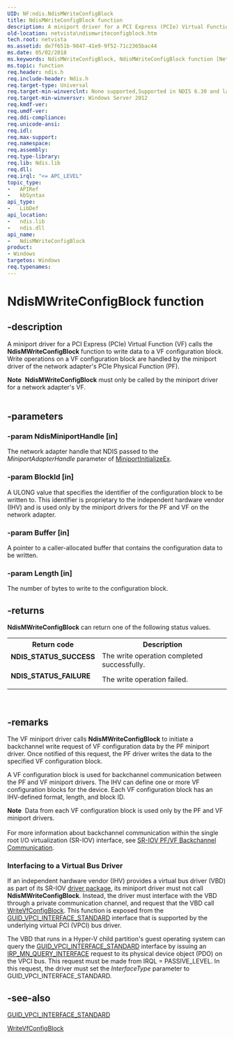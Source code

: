 ```yaml
---
UID: NF:ndis.NdisMWriteConfigBlock
title: NdisMWriteConfigBlock function
description: A miniport driver for a PCI Express (PCIe) Virtual Function (VF) calls the NdisMWriteConfigBlock function to write data to a VF configuration block.
old-location: netvista\ndismwriteconfigblock.htm
tech.root: netvista
ms.assetid: de7f651b-9847-41e9-9f52-71c2365bac44
ms.date: 05/02/2018
ms.keywords: NdisMWriteConfigBlock, NdisMWriteConfigBlock function [Network Drivers Starting with Windows Vista], ndis/NdisMWriteConfigBlock, netvista.ndismwriteconfigblock
ms.topic: function
req.header: ndis.h
req.include-header: Ndis.h
req.target-type: Universal
req.target-min-winverclnt: None supported,Supported in NDIS 6.30 and later.
req.target-min-winversvr: Windows Server 2012
req.kmdf-ver: 
req.umdf-ver: 
req.ddi-compliance: 
req.unicode-ansi: 
req.idl: 
req.max-support: 
req.namespace: 
req.assembly: 
req.type-library: 
req.lib: Ndis.lib
req.dll: 
req.irql: "<= APC_LEVEL"
topic_type:
-	APIRef
-	kbSyntax
api_type:
-	LibDef
api_location:
-	ndis.lib
-	ndis.dll
api_name:
-	NdisMWriteConfigBlock
product:
- Windows
targetos: Windows
req.typenames: 
---
```


# NdisMWriteConfigBlock function


## -description


A miniport driver for a PCI Express (PCIe) Virtual Function (VF) calls the <b>NdisMWriteConfigBlock</b> function to write data to a VF configuration block. Write operations on a VF configuration block are handled by the miniport driver of the network adapter's PCIe Physical Function (PF).
<div class="alert"><b>Note</b>  <b>NdisMWriteConfigBlock</b> must only be called by the miniport driver for a network adapter's VF.</div><div> </div>

## -parameters




### -param NdisMiniportHandle [in]

The network adapter handle that NDIS passed to the 
     <i>MiniportAdapterHandle</i> parameter of 
     <a href="https://msdn.microsoft.com/b146fa81-005b-4a6c-962d-4cb023ea790e">MiniportInitializeEx</a>.


### -param BlockId [in]

A ULONG value that specifies the identifier of the configuration block to be written to. This identifier is proprietary to the independent hardware vendor (IHV) and is used only by the miniport drivers for the PF and VF on the network adapter.



### -param Buffer [in]

A pointer to a caller-allocated buffer that contains the configuration data to be written.


### -param Length [in]

The number of bytes to write to the configuration block.


## -returns



<b>NdisMWriteConfigBlock</b> can return one of the following status values.

<table>
<tr>
<th>Return code</th>
<th>Description</th>
</tr>
<tr>
<td width="40%">
<dl>
<dt><b>NDIS_STATUS_SUCCESS</b></dt>
</dl>
</td>
<td width="60%">
The write operation completed successfully.

</td>
</tr>
<tr>
<td width="40%">
<dl>
<dt><b>NDIS_STATUS_FAILURE</b></dt>
</dl>
</td>
<td width="60%">
The write operation failed.

</td>
</tr>
</table>
 




## -remarks



The VF miniport driver  calls <b>NdisMWriteConfigBlock</b> to initiate a backchannel write request of VF configuration data by the PF miniport driver. Once notified of this request, the PF driver writes the data to the specified VF configuration block.

A VF configuration block is used for backchannel communication between the PF and VF miniport drivers. The IHV can define one or more VF configuration blocks for the device. Each VF configuration block has an IHV-defined format, length,  and block ID.

<div class="alert"><b>Note</b>  Data from each VF configuration block is  used only by the PF and VF miniport drivers.

</div>
<div> </div>
For more information about backchannel communication within the single root I/O virtualization (SR-IOV) interface, see <a href="https://msdn.microsoft.com/66D40452-1286-449E-BD6B-AFAD466E03A1">SR-IOV PF/VF Backchannel Communication</a>.

<h3><a id="Interfacing_to_a_Virtual_Bus_Driver"></a><a id="interfacing_to_a_virtual_bus_driver"></a><a id="INTERFACING_TO_A_VIRTUAL_BUS_DRIVER"></a>Interfacing to a Virtual Bus Driver</h3>
If an independent hardware vendor (IHV) provides a virtual bus driver (VBD) as part of its SR-IOV <a href="https://msdn.microsoft.com/library/windows/hardware/ff544817">driver package</a>, its miniport driver must not call <b>NdisMWriteConfigBlock</b>. Instead, the driver must interface with the VBD through a private communication channel, and request that the VBD call <a href="https://msdn.microsoft.com/library/windows/hardware/hh451609">WriteVfConfigBlock</a>. This function is exposed from the <a href="https://msdn.microsoft.com/library/windows/hardware/hh451146">GUID_VPCI_INTERFACE_STANDARD</a> interface that is supported by the underlying virtual PCI (VPCI) bus driver.

The VBD that runs in a Hyper-V child partition's guest operating system can query the <a href="https://msdn.microsoft.com/library/windows/hardware/hh451146">GUID_VPCI_INTERFACE_STANDARD</a> interface by issuing an <a href="https://msdn.microsoft.com/library/windows/hardware/ff551687">IRP_MN_QUERY_INTERFACE</a> request to its physical device object (PDO) on the VPCI bus. This request must be made from IRQL = PASSIVE_LEVEL. In this request, the driver must  set the <i>InterfaceType</i> parameter to GUID_VPCI_INTERFACE_STANDARD.




## -see-also




<b></b>



<a href="https://msdn.microsoft.com/library/windows/hardware/hh451146">GUID_VPCI_INTERFACE_STANDARD</a>



<a href="https://msdn.microsoft.com/library/windows/hardware/hh451609">WriteVfConfigBlock</a>
 

 

